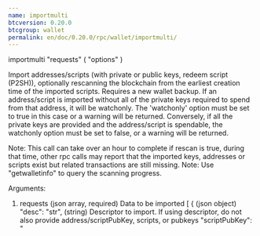 ```yaml
---
name: importmulti
btcversion: 0.20.0
btcgroup: wallet
permalink: en/doc/0.20.0/rpc/wallet/importmulti/
---
```


importmulti "requests" ( "options" )

Import addresses/scripts (with private or public keys, redeem script (P2SH)), optionally rescanning the blockchain from the earliest creation time of the imported scripts. Requires a new wallet backup.
If an address/script is imported without all of the private keys required to spend from that address, it will be watchonly. The 'watchonly' option must be set to true in this case or a warning will be returned.
Conversely, if all the private keys are provided and the address/script is spendable, the watchonly option must be set to false, or a warning will be returned.

Note: This call can take over an hour to complete if rescan is true, during that time, other rpc calls
may report that the imported keys, addresses or scripts exist but related transactions are still missing.
Note: Use "getwalletinfo" to query the scanning progress.

Arguments:
1. requests                                                         (json array, required) Data to be imported
     [
       {                                                            (json object)
         "desc": "str",                                             (string) Descriptor to import. If using descriptor, do not also provide address/scriptPubKey, scripts, or pubkeys
         "scriptPubKey": "<script>" | { "address":"<address>" },    (string / json, required) Type of scriptPubKey (string for script, json for address). Should not be provided if using a descriptor
         "timestamp": timestamp | "now",                            (integer / string, required) Creation time of the key expressed in UNIX epoch time,
                                                                    or the string "now" to substitute the current synced blockchain time. The timestamp of the oldest
                                                                    key will determine how far back blockchain rescans need to begin for missing wallet transactions.
                                                                    "now" can be specified to bypass scanning, for keys which are known to never have been used, and
                                                                    0 can be specified to scan the entire blockchain. Blocks up to 2 hours before the earliest key
                                                                    creation time of all keys being imported by the importmulti call will be scanned.
         "redeemscript": "str",                                     (string) Allowed only if the scriptPubKey is a P2SH or P2SH-P2WSH address/scriptPubKey
         "witnessscript": "str",                                    (string) Allowed only if the scriptPubKey is a P2SH-P2WSH or P2WSH address/scriptPubKey
         "pubkeys": [                                               (json array, optional, default=empty array) Array of strings giving pubkeys to import. They must occur in P2PKH or P2WPKH scripts. They are not required when the private key is also provided (see the "keys" argument).
           "pubKey",                                                (string)
           ...
         ],
         "keys": [                                                  (json array, optional, default=empty array) Array of strings giving private keys to import. The corresponding public keys must occur in the output or redeemscript.
           "key",                                                   (string)
           ...
         ],
         "range": n or [n,n],                                       (numeric or array) If a ranged descriptor is used, this specifies the end or the range (in the form [begin,end]) to import
         "internal": bool,                                          (boolean, optional, default=false) Stating whether matching outputs should be treated as not incoming payments (also known as change)
         "watchonly": bool,                                         (boolean, optional, default=false) Stating whether matching outputs should be considered watchonly.
         "label": "str",                                            (string, optional, default='') Label to assign to the address, only allowed with internal=false
         "keypool": bool,                                           (boolean, optional, default=false) Stating whether imported public keys should be added to the keypool for when users request new addresses. Only allowed when wallet private keys are disabled
       },
       ...
     ]
2. options                                                          (json object, optional)
     {
       "rescan": bool,                                              (boolean, optional, default=true) Stating if should rescan the blockchain after all imports
     }

Result:
[                              (json array) Response is an array with the same size as the input that has the execution result
  {                            (json object)
    "success" : true|false,    (boolean)
    "warnings" : [             (json array, optional)
      "str",                   (string)
      ...
    ],
    "error" : {                (json object, optional)
      ...                      JSONRPC error
    }
  },
  ...
]

Examples:
> bitcoin-cli importmulti '[{ "scriptPubKey": { "address": "<my address>" }, "timestamp":1455191478 }, { "scriptPubKey": { "address": "<my 2nd address>" }, "label": "example 2", "timestamp": 1455191480 }]'
> bitcoin-cli importmulti '[{ "scriptPubKey": { "address": "<my address>" }, "timestamp":1455191478 }]' '{ "rescan": false}'


